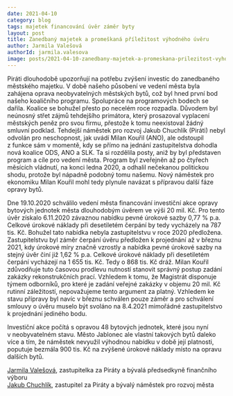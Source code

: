 ```yaml
---
date: 2021-04-10
category: blog
tags: majetek financování úvěr záměr byty
layout: post
title: Zanedbaný majetek a promeškaná příležitost výhodného úvěru 
author: Jarmila Valešová
authorId: jarmila.valesova
image: posts/2021-04-10-zanedbany-majetek-a-promeskana-prilezitost-vyhodneho-uveru.jpg
---
```

Piráti dlouhodobě upozorňují na potřebu zvýšení investic do zanedbaného městského majetku. V době našeho působení ve vedení města byla zahájena oprava neobyvatelných městských bytů, což byl hned první bod našeho koaličního programu. Spolupráce na programových bodech se dařila. Koalice se bohužel přesto po necelém roce rozpadla. Důvodem byl neúnosný střet zájmů tehdejšího primátora, který prosazoval vyplacení městských peněz pro svou firmu, přestože k tomu neexistoval žádný smluvní podklad. Tehdejší náměstek pro rozvoj Jakub Chuchlík (Piráti) nebyl odvolán pro neschopnost, jak uvádí Milan Kouřil (ANO), ale odstoupil z funkce sám v momentě, kdy se přímo na jednání zastupitelstva dohodla nová koalice ODS, ANO a SLK. Ta si rozdělila posty, aniž by byl představen program a cíle pro vedení města. Program byl zveřejněn až po čtyřech měsících vládnutí, na konci ledna 2020, a odhalil nečekanou politickou shodu, protože byl nápadně podobný tomu našemu. Nový náměstek pro ekonomiku Milan Kouřil mohl tedy plynule navázat s přípravou další fáze opravy bytů.

Dne 19.10.2020 schválilo vedení města financování investiční akce opravy bytových jednotek města dlouhodobým úvěrem ve výši 20 mil. Kč. Pro tento úvěr získalo 6.11.2020 závaznou nabídku pevné úrokové sazby 0,77 % p.a. Celkové úrokové náklady při desetiletém čerpání by tedy vycházely na 787 tis. Kč. Bohužel tato nabídka nebyla zastupitelstvu v roce 2020 předložena. Zastupitelstvu byl záměr čerpání úvěru předložen k projednání až v březnu 2021, kdy úrokové míry značně vzrostly a nabídka pevné úrokové sazby na stejný úvěr činí již 1,62 % p.a. Celkové úrokové náklady při desetiletém čerpání vycházejí na 1 655 tis. Kč. Tedy o 868 tis. Kč dráž. Milan Kouřil zdůvodňuje tuto časovou prodlevu nutností stanovit správný postup zadání zakázky rekonstrukčních prací. Vzhledem k tomu, že Magistrát disponuje týmem odborníků, pro které je zadání veřejné zakázky v objemu 20 mil. Kč rutinní záležitostí, nepovažujeme tento argument za platný. Vzhledem ke stavu přípravy byl navíc v březnu schválen pouze záměr a pro schválení smlouvy o úvěru muselo být svoláno na 8.4.2021 mimořádné zastupitelstvo k projednání jediného bodu.

Investiční akce počítá s opravou 48 bytových jednotek, které jsou nyní v neobyvatelném stavu. Město Jablonec ale vlastní takových bytů daleko více a tím, že náměstek nevyužil výhodnou nabídku v době její platnosti, poputuje bezmála 900 tis. Kč na zvýšené úrokové náklady místo na opravu dalších bytů.

[Jarmila Valešová](/lide/jarmila-valesova), zastupitelka za Piráty a bývalá předsedkyně finančního výboru<br/>
[Jakub Chuchlík](/lide/jakub-chuchlik), zastupitel za Piráty a bývalý náměstek pro rozvoj města
